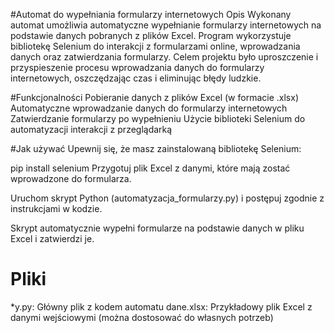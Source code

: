 #Automat do wypełniania formularzy internetowych
Opis
Wykonany automat umożliwia automatyczne wypełnianie formularzy internetowych na podstawie danych pobranych z plików Excel. Program wykorzystuje bibliotekę Selenium do interakcji z formularzami online, wprowadzania danych oraz zatwierdzania formularzy. Celem projektu było uproszczenie i przyspieszenie procesu wprowadzania danych do formularzy internetowych, oszczędzając czas i eliminując błędy ludzkie.

#Funkcjonalności
Pobieranie danych z plików Excel (w formacie .xlsx)
Automatyczne wprowadzanie danych do formularzy internetowych
Zatwierdzanie formularzy po wypełnieniu
Użycie biblioteki Selenium do automatyzacji interakcji z przeglądarką

#Jak używać
Upewnij się, że masz zainstalowaną bibliotekę Selenium:

pip install selenium
Przygotuj plik Excel z danymi, które mają zostać wprowadzone do formularza.

Uruchom skrypt Python (automatyzacja_formularzy.py) i postępuj zgodnie z instrukcjami w kodzie.

Skrypt automatycznie wypełni formularze na podstawie danych w pliku Excel i zatwierdzi je.

# Pliki
*y.py: Główny plik z kodem automatu
dane.xlsx: Przykładowy plik Excel z danymi wejściowymi (można dostosować do własnych potrzeb)

